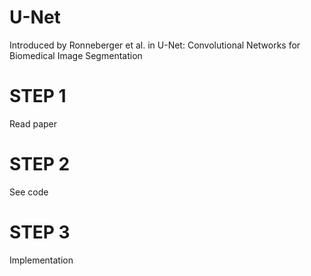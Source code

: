 # U-Net
Introduced by Ronneberger et al. in U-Net: Convolutional Networks for Biomedical Image Segmentation

# STEP 1
Read paper
# STEP 2
See code
# STEP 3
Implementation
